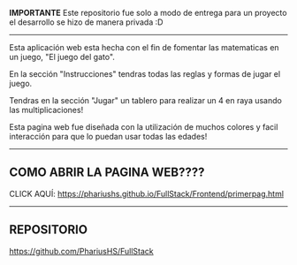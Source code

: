 **IMPORTANTE**
Este repositorio fue solo a modo de entrega para un proyecto el desarrollo se hizo de manera privada :D

---------------------------------

Esta aplicación web esta hecha con el fin  de fomentar las matematicas en  un juego, "El juego del gato".

En la  sección "Instrucciones" tendras todas las reglas y formas de jugar el juego.

Tendras en la sección "Jugar" un tablero para realizar un 4 en raya usando las multiplicaciones!

Esta pagina web fue diseñada con la  utilización de muchos colores y facil interacción para que lo puedan usar todas las edades!

---------------------------------
COMO ABRIR LA PAGINA WEB????
---------------------------------
CLICK AQUÍ: https://phariushs.github.io/FullStack/Frontend/primerpag.html

---------------------------------
REPOSITORIO
---------------------------------
https://github.com/PhariusHS/FullStack
